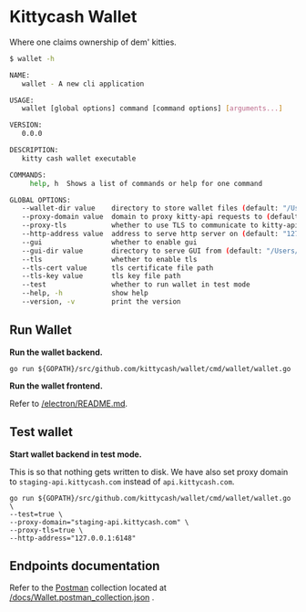 # Kittycash Wallet

Where one claims ownership of dem' kitties.

```sh
$ wallet -h

NAME:
   wallet - A new cli application

USAGE:
   wallet [global options] command [command options] [arguments...]

VERSION:
   0.0.0

DESCRIPTION:
   kitty cash wallet executable

COMMANDS:
     help, h  Shows a list of commands or help for one command

GLOBAL OPTIONS:
   --wallet-dir value    directory to store wallet files (default: "/Users/evanlinjin/.kittycash/wallets")
   --proxy-domain value  domain to proxy kitty-api requests to (default: "api.kittycash.com")
   --proxy-tls           whether to use TLS to communicate to kitty-api domain
   --http-address value  address to serve http server on (default: "127.0.0.1:7908")
   --gui                 whether to enable gui
   --gui-dir value       directory to serve GUI from (default: "/Users/evanlinjin/go/src/github.com/kittycash/wallet/wallet/dist")
   --tls                 whether to enable tls
   --tls-cert value      tls certificate file path
   --tls-key value       tls key file path
   --test                whether to run wallet in test mode
   --help, -h            show help
   --version, -v         print the version
```

## Run Wallet

**Run the wallet backend.**

```
go run ${GOPATH}/src/github.com/kittycash/wallet/cmd/wallet/wallet.go
```

**Run the wallet frontend.**

Refer to [/electron/README.md](/electron/README.md). 

## Test wallet

**Start wallet backend in test mode.**

This is so that nothing gets written to disk. We have also set proxy domain to `staging-api.kittycash.com` instead of `api.kittycash.com`.

```
go run ${GOPATH}/src/github.com/kittycash/wallet/cmd/wallet/wallet.go \
--test=true \
--proxy-domain="staging-api.kittycash.com" \
--proxy-tls=true \
--http-address="127.0.0.1:6148"
```

## Endpoints documentation

Refer to the [Postman](https://www.getpostman.com) collection located at [/docs/Wallet.postman_collection.json](/docs/Wallet.postman_collection.json) .